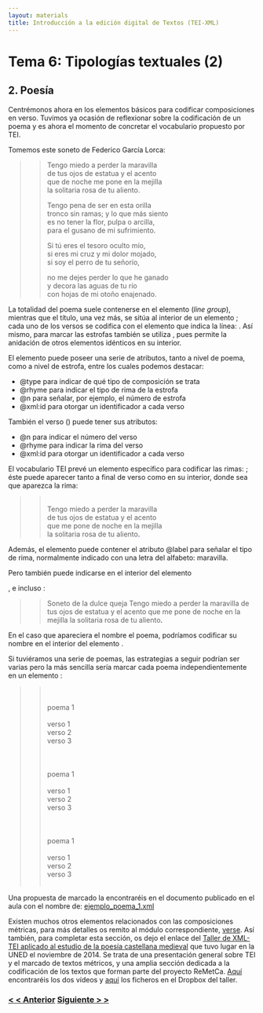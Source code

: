 ```yaml
---
layout: materials
title: Introducción a la edición digital de Textos (TEI-XML)
---
```


# Tema 6: Tipologías textuales (2)

## 2\. Poesía

Centrémonos ahora en los elementos básicos para codificar composiciones en verso. Tuvimos ya ocasión de reflexionar sobre la codificación de un poema y es ahora el momento de concretar el vocabulario propuesto por TEI.

Tomemos este soneto de Federico García Lorca:

> > Tengo miedo a perder la maravilla  
> > de tus ojos de estatua y el acento  
> > que de noche me pone en la mejilla  
> > la solitaria rosa de tu aliento.  
> >   
> > Tengo pena de ser en esta orilla  
> > tronco sin ramas; y lo que más siento  
> > es no tener la flor, pulpa o arcilla,  
> > para el gusano de mi sufrimiento.  
> >   
> > Si tú eres el tesoro oculto mío,  
> > si eres mi cruz y mi dolor mojado,  
> > si soy el perro de tu señorío,  
> >   
> > no me dejes perder lo que he ganado  
> > y decora las aguas de tu río  
> > con hojas de mi otoño enajenado.

La totalidad del poema suele contenerse en el elemento [<span class="code"><lg></span>](http://www.tei-c.org/release/doc/tei-p5-doc/es/html/ref-lg.html) (_line group_), mientras que el título, una vez más, se sitúa al interior de un elemento [<span class="code"><head></span>](http://www.tei-c.org/release/doc/tei-p5-doc/es/html/ref-head.html); cada uno de los versos se codifica con el elemento que indica la línea: [<span class="code"><l></span>](http://www.tei-c.org/release/doc/tei-p5-doc/es/html/ref-l.html). Así mismo, para marcar las estrofas también se utiliza <span class="code"><lg></span>, pues permite la anidación de otros elementos idénticos en su interior.

El elemento <span class="code"><lg></span> puede poseer una serie de atributos, tanto a nivel de poema, como a nivel de estrofa, entre los cuales podemos destacar:

*   <span class="code">@type</span> para indicar de qué tipo de composición se trata
*   <span class="code">@rhyme</span> para indicar el tipo de rima de la estrofa
*   <span class="code">@n</span> para señalar, por ejemplo, el número de estrofa
*   <span class="code">@xml:id</span> para otorgar un identificador a cada verso

También el verso (<span class="code"><l></span>) puede tener sus atributos:

*   <span class="code">@n</span> para indicar el número del verso
*   <span class="code">@rhyme</span> para indicar la rima del verso
*   <span class="code">@xml:id</span> para otorgar un identificador a cada verso

El vocabulario TEI prevé un elemento específico para codificar las rimas: <span class="code"><ryhme></span>; éste puede aparecer tanto a final de verso como en su interior, donde sea que aparezca la rima:

> > <span class="code"><span style="color: #0003ff;"><lg type="cuarteto" n="1">  
> >    <l n="1"></span>Tengo miedo a perder la marav<span style="color: #0003ff;"><rhyme></span>illa<span style="color: #0003ff;"></rhyme></l>  
> >    <l n="2"></span> de tus ojos de estatua y el ac<span style="color: #0003ff;"><rhyme></span>ento<span style="color: #0003ff;"></rhyme> </l>  
> >    <l n="3"></span> que me pone de noche en la mej<span style="color: #0003ff;"><rhyme></span>illa<span style="color: #0003ff;"></rhyme> </l>  
> >    <l n="4"></span>la solitaria rosa de tu ali<span style="color: #0003ff;"><rhyme></span>ento<span style="color: #0003ff;"></rhyme>.</l>  
> > </lg></span></span>

Además, el elemento [<span class="code"><rhyme></span>](http://www.tei-c.org/release/doc/tei-p5-doc/es/html/ref-rhyme.html) puede contener el atributo <span class="code">@label</span> para señalar el tipo de rima, normalmente indicado con una letra del alfabeto: <span class="code">marav<rhyme label="a">illa</rhyme></span>.

Pero también puede indicarse en el interior del elemento <span class="code"><div></span>, <span class="code"><lg></span> e incluso <span class="code"><l></span>:

> > <span class="code"><span style="color: #0003ff;"><lg type="soneto" rhyme="ababababcdcdcd">  
> >    <head></span>Soneto de la dulce queja<span style="color: #0003ff;"></head>  
> >    <lg type="cuarteto" n="1" rhyme="abab">  
> >       <l n="1" rhyme="a"></span>Tengo miedo a perder la marav<span style="color: #0003ff;"><rhyme></span>illa<span style="color: #0003ff;"></rhyme></l>  
> >       <l n="2" rhyme="b"></span> de tus ojos de estatua y el ac<span style="color: #0003ff;"><rhyme></span>ento<span style="color: #0003ff;"></rhyme></span> <span style="color: #0003ff;"></l></span>  
> > <span style="color: #0003ff;"><l n="3" rhyme="a"></span> que me pone de noche en la mej<span style="color: #0003ff;"><rhyme></span>illa<span style="color: #0003ff;"></rhyme></span> <span style="color: #0003ff;"></l>  
> >       <l n="4" rhyme="b"></span>la solitaria rosa de tu ali<span style="color: #0003ff;"><rhyme></span>ento<span style="color: #0003ff;"></rhyme></span><span style="color: #0003ff;">.</l>  
> >    </lg></span><span style="color: #0003ff;">  
> >    <!-- más estrofas... -->  
> > <lg></span></span>

En el caso que apareciera el nombre el poema, podríamos codificar su nombre en el interior del elemento <span class="code"><signed></span>.

Si tuviéramos una serie de poemas, las estrategias a seguir podrían ser varias pero la más sencilla sería marcar cada poema independientemente en un elemento <span class="code"><lg></span>:

> > <span class="code"><span style="color: #0003ff;"><div type="poemas">  
> >   <lg type="poema" n="1">  
> >      <head></span>poema 1<span style="color: #0003ff;"></head>  
> >       <lg>  
> >         <l></span>verso 1<span style="color: #0003ff;"></l>  
> >         <l></span>verso 2<span style="color: #0003ff;"></l>  
> >         <l></span>verso 3<span style="color: #0003ff;"></l>  
> >       </lg>  
> >   </lg>  
> >   <lg type="poema" n="2">  
> >      <head></span>poema 1<span style="color: #0003ff;"></head>  
> >      <lg>  
> >         <l></span>verso 1<span style="color: #0003ff;"></l>  
> >         <l></span>verso 2<span style="color: #0003ff;"></l>  
> >         <l></span>verso 3<span style="color: #0003ff;"></l>  
> >      </lg>  
> >   </lg>  
> >   <lg type="poema" n="3">  
> >      <head></span>poema 1<span style="color: #0003ff;"></head>  
> >      <lg>  
> >         <l></span>verso 1<span style="color: #0003ff;"></l>  
> >         <l></span>verso 2<span style="color: #0003ff;"></l>  
> >         <l></span>verso 3<span style="color: #0003ff;"></l>  
> >       </lg>  
> >    </lg>  
> > </div></span></span>

Una propuesta de marcado la encontraréis en el documento publicado en el aula con el nombre de: <a href="">ejemplo_poema_1.xml</a>

Existen muchos otros elementos relacionados con las composiciones métricas, para más detalles os remito al módulo correspondiente, <span class="code">[verse](http://www.tei-c.org/release/doc/tei-p5-doc/en/html/VE.html)</span>. Así también, para completar esta sección, os dejo el enlace del [Taller de XML-TEI aplicado al estudio de la poesía castellana medieval](http://www.remetca.uned.es/index.php?option=com_content&view=article&id=130:taller-de-xml-tei-text-encoding-initiative-aplicado-al-estudio-de-la-poesia-medieval-castellana&catid=89&Itemid=515&lang=es) que tuvo lugar en la UNED el noviembre de 2014\. Se trata de una presentación general sobre TEI y el marcado de textos métricos, y una amplia sección dedicada a la codificación de los textos que forman parte del proyecto ReMetCa. [Aquí](http://canal.uned.es/teleacto/415.html) encontraréis los dos vídeos y [aquí](https://www.dropbox.com/sh/emgg10hmrvrtumr/AACRzblyxABPfNIWS5DPvw2Xa?dl=0%20) los ficheros en el Dropbox del taller.  

### [< < Anterior](6.1.html)         [Siguiente > >](6.3.html)